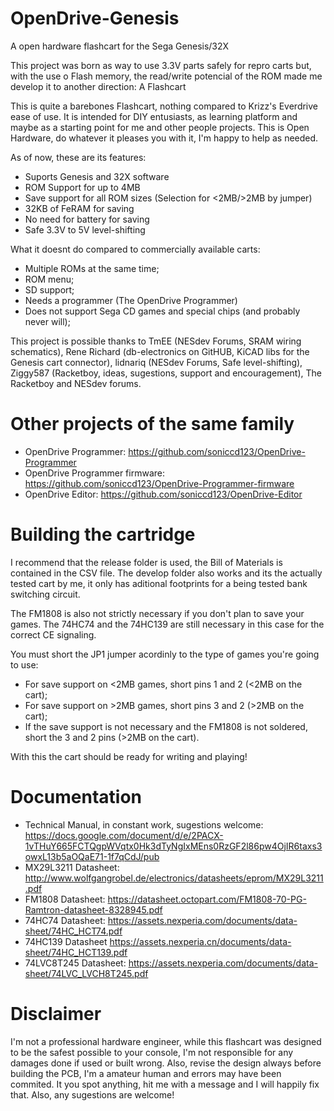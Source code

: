 # OpenDrive-Genesis
A open hardware flashcart for the Sega Genesis/32X

This project was born as way to use 3.3V parts safely for repro carts but, with the use o Flash memory, the read/write potencial of the ROM made me develop it to another direction: A Flashcart

This is quite a barebones Flashcart, nothing compared to Krizz's Everdrive ease of use. It is intended for DIY entusiasts, as learning platform and maybe as a starting point for me and other people projects. This is Open Hardware, do whatever it pleases you with it, I'm happy to help as needed.

As of now, these are its features:

- Suports Genesis and 32X software
- ROM Support for up to 4MB
- Save support for all ROM sizes (Selection for <2MB/>2MB by jumper)
- 32KB of FeRAM for saving
- No need for battery for saving
- Safe 3.3V to 5V level-shifting

What it doesnt do compared to commercially available carts:
- Multiple ROMs at the same time;
- ROM menu;
- SD support;
- Needs a programmer (The OpenDrive Programmer)
- Does not support Sega CD games and special chips (and probably never will);

This project is possible thanks to TmEE (NESdev Forums, SRAM wiring schematics), Rene Richard (db-electronics on GitHUB, KiCAD libs for the Genesis cart connector), lidnariq (NESdev Forums, Safe level-shifting), Ziggy587 (Racketboy, ideas, sugestions, support and encouragement), The Racketboy and NESdev forums.

# Other projects of the same family
- OpenDrive Programmer: https://github.com/soniccd123/OpenDrive-Programmer
- OpenDrive Programmer firmware: https://github.com/soniccd123/OpenDrive-Programmer-firmware
- OpenDrive Editor: https://github.com/soniccd123/OpenDrive-Editor

# Building the cartridge
I recommend that the release folder is used, the Bill of Materials is contained in the CSV file. The develop folder also works and its the actually tested cart by me, it only has aditional footprints for a being tested bank switching circuit.

The FM1808 is also not strictly necessary if you don't plan to save your games. The 74HC74 and the 74HC139 are still necessary in this case for the correct CE signaling.

You must short the JP1 jumper acordinly to the type of games you're going to use:
- For save support on <2MB games, short pins 1 and 2 (<2MB on the cart);
- For save support on >2MB games, short pins 3 and 2 (>2MB on the cart);
- If the save support is not necessary and the FM1808 is not soldered, short the 3 and 2 pins (>2MB on the cart).

With this the cart should be ready for writing and playing!

# Documentation
- Technical Manual, in constant work, sugestions welcome: https://docs.google.com/document/d/e/2PACX-1vTHuY665FCTQgpWVqtx0Hk3dTyNgIxMEns0RzGF2l86pw4OjIR6taxs3owxL13b5aOQaE71-1f7qCdJ/pub
- MX29L3211 Datasheet: http://www.wolfgangrobel.de/electronics/datasheets/eprom/MX29L3211.pdf
- FM1808 Datasheet: https://datasheet.octopart.com/FM1808-70-PG-Ramtron-datasheet-8328945.pdf
- 74HC74 Datasheet: https://assets.nexperia.com/documents/data-sheet/74HC_HCT74.pdf
- 74HC139 Datasheet https://assets.nexperia.cn/documents/data-sheet/74HC_HCT139.pdf
- 74LVC8T245 Datasheet: https://assets.nexperia.com/documents/data-sheet/74LVC_LVCH8T245.pdf

# Disclaimer
I'm not a professional hardware engineer, while this flashcart was designed to be the safest possible to your console, I'm not responsible for any damages done if used or built wrong. Also, revise the design always before building the PCB, I'm a amateur human and errors may have been commited. It you spot anything, hit me with a message and I will happily fix that. Also, any sugestions are welcome!
